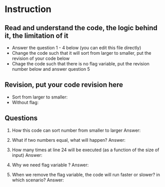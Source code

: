 ﻿# Instruction

## Read and understand the code, the logic behind it, the limitation of it
* Answer the question 1 - 4 below (you can edit this file directly)
* Change the code such that it will sort from larger to smaller, put the revision of your code below
* Chage the code such that there is no flag variable, put the revision number below and answer question 5 


## Revision, put your code revision here
* Sort from larger to smaller:
* Without flag:

## Questions
1. How this code can sort number from smaller to larger 
Answer: 

2. What if two numbers equal, what will happen? 
Answer: 

3. How many times at line 24 will be executed (as a function of the size of input) 
Answer: 

4. Why we need flag variable ? 
Answer: 

5. When we remove the flag variable, the code will run faster or slower? in which scenario? 
Answer: